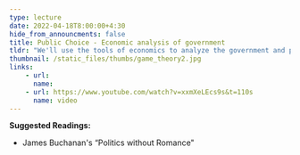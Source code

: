 ```yaml
---
type: lecture
date: 2022-04-18T8:00:00+4:30
hide_from_announcments: false
title: Public Choice - Economic analysis of government
tldr: "We'll use the tools of economics to analyze the government and politics."
thumbnail: /static_files/thumbs/game_theory2.jpg
links: 
    - url: 
      name: 
    - url: https://www.youtube.com/watch?v=xxmXeLEcs9s&t=110s
      name: video
---
```

**Suggested Readings:**
- James Buchanan's “Politics without Romance"

